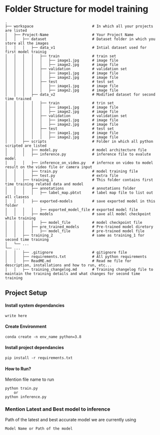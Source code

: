 # Folder Structure for model training
    .
    ├── workspace                           # In which all your projects are listed 
    │   ├── Project-Name                    # Your Project Name
    │   │   ├── dataset                     # Dataset folder in which you store all the images
    │   │   │   ├── data_v1                 # Intial dataset used for first model trainig
    │   │   │   │   ├── train               # train set
    │   │   │   │   │   ├── image1.jpg      # image file
    │   │   │   │   │   ├── image2.jpg      # image file
    │   │   │   │   ├── validation          # validation set
    │   │   │   │   │   ├── image1.jpg      # image file
    │   │   │   │   │   ├── image2.jpg      # image file
    │   │   │   │   ├── test                # test set
    │   │   │   │   │   ├── image1.jpg      # image file
    │   │   │   │   │   ├── image2.jpg      # image file
    │   │   │   ├── data_v2                 # Modified dataset for second time trained
    │   │   │   │   ├── train               # trin set
    │   │   │   │   │   ├── image1.jpg      # image file
    │   │   │   │   │   ├── image2.jpg      # image file
    │   │   │   │   ├── validation          # validation set
    │   │   │   │   │   ├── image1.jpg      # image file
    │   │   │   │   │   ├── image2.jpg      # image file 
    │   │   │   │   ├── test                # test set
    │   │   │   │   │   ├── image1.jpg      # image file
    │   │   │   │   │   ├── image2.jpg      # image file  
    │   │   ├── scripts                     # Folder in which all python scripted are listed
    │   │   │   ├── model.py                # model architecture file 
    │   │   │   ├── inference.py            # inference file to evalute model
    │   │   │   ├── inference_on_video.py   # infernce on video to model result on the video file or camera input
    │   │   │   ├── train.py                # model training file 
    │   │   │   ├── test.py                 # extra file
    │   │   ├── training_1                  # This folder contains first time training related data and model
    │   │   │   ├── annotations             # annotations folder 
    │   │   │   │   ├── label_map.pbtxt     # label map file to list out all clasess
    │   │   │   ├── exported-models         # save exported model in this folder 
    │   │   │   │   ├── exported_model_file # exported model file
    │   │   │   ├── models                  # save all model checkpoint while training
    │   │   │   │   ├── model_file          # model checkpoint file                    
    │   │   │   ├── pre_trained_models      # Pre-trained model diretory
    │   │   │   │   ├── model_file          # pre-trained model file
    │   │   ├── training_2                  # same as training_1 for second time training
    │   └── ...                 
    └── ...
    │   │   ├── .gitignore                  # gitignore file
    │   │   ├── requirements.txt            # All python requirements 
    │   │   ├── ReadME.md                   # Read me file for description, installations and how to run, etc...
    │   │   ├── training_changelog.md       # Training changelog file to maintain the training details and what changes for second time training  


## Project Setup

#### Install system dependancies
```
write here
```


#### Create Environment
```
conda create -n env_name python=3.8
```

#### Install project dependancies
```
pip install -r requirements.txt
```

#### How to Run?
Mention file name to run 
```
python train.py 
    or 
python inference.py
```

### Mention Latest and Best model to inference
Path of the latest and best accurate model we are currently using
```
Model Name or Path of the model
```


